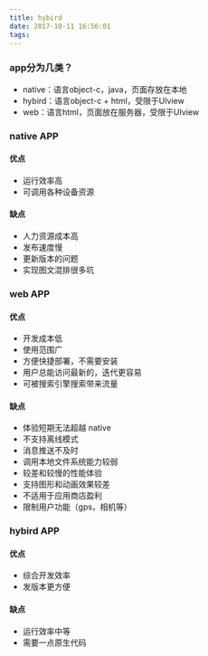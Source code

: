 ```yaml
---
title: hybird
date: 2017-10-11 16:56:01
tags:
---
```


### app分为几类？
* native：语言object-c，java，页面存放在本地
* hybird：语言object-c + html，受限于UIview
* web：语言html，页面放在服务器，受限于UIview

### native APP
#### 优点
* 运行效率高
* 可调用各种设备资源

#### 缺点
* 人力资源成本高
* 发布速度慢
* 更新版本的问题
* 实现图文混排很多坑

### web APP
#### 优点
* 开发成本低
* 使用范围广
* 方便快捷部署，不需要安装
* 用户总能访问最新的，迭代更容易
* 可被搜索引擎搜索带来流量

#### 缺点
* 体验短期无法超越 native
* 不支持离线模式
* 消息推送不及时
* 调用本地文件系统能力较弱
* 较差和较慢的性能体验
* 支持图形和动画效果较差
* 不适用于应用商店盈利
* 限制用户功能（gps，相机等）

### hybird APP
#### 优点
* 综合开发效率
* 发版本更方便

#### 缺点
* 运行效率中等
* 需要一点原生代码

